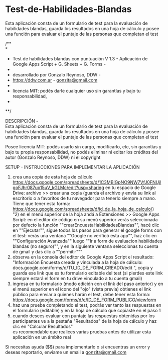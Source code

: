 # Test-de-Habilidades-Blandas
Esta aplicación consta de un formulario de test para la evaluación de habilidades blandas, guarda los resultados en una hoja de cálculo y posee una función para evaluar el puntaje de las personas que completan el test

/**										
*										
* Test de habilidades blandas con puntuación V 1.3  - Aplicación de Google Apps Script + G. Sheets  + G. Forms -										
*										
* desarrollado por Gonzalo Reynoso, DDW -										
* https://ddw.com.ar - gonzita@gmail.com										
*										
* licencia MIT: podés darle cualquier uso sin garantías y bajo tu responsabilidad,										
*										
**/										
										
										
DESCRIPCIÓN - 										
Esta aplicación consta de un formulario de test para la evaluación de habilidades blandas, guarda los resultados en una hoja de cálculo y posee una función para evaluar el puntaje de las personas que completan el test										
										
Posee licencia MIT: podés usarlo sin cargo, modificarlo, etc, sin garantías y bajo tu propia responsabilidad, no podés eliminar ni editar los créditos del autor (Gonzalo Reynoso, DDW) ni el copyright										
										
										
SETUP  - INSTRUCCIONES PARA IMPLEMENTAR LA APLICACIÓN										
1) crea una copia de esta hoja de cálculo https://docs.google.com/spreadsheets/d/1C3MBIGpNO9NW7VfJ0FNUjlgoFJhr087uo15uV_kGLMc/edit?usp=sharing en tu espacio de Google Drive: archivo >> crear una copia  (guarda el archivo y envía su link al escritorio o a favoritos de tu navegador para tenerlo siempre a mano. Tiene que tener esta forma: https://docs.google.com/spreadsheets/d/id_de_la_hoja_de_calculo/)										
"2) en el menú superior de la hoja andá a Extensiones >> Google Apps Script: en el editor de código en su menú superior verás seleccionada por defecto la función ""crearEncuestaHabilidadesBlandas"", hacé clic en ""Ejecutar"", sigue todos los pasos para generar el google forms con el test: 
verás una ventana ""Google no verificó esta app"", haz clic en  ""Configuración Avanzada"" luego ""Ir a form de evaluacion habilidades blandas (no seguro)"", y en la siguiente ventana seleccionas tu cuenta de gmail y das clic a ""permitir"""										
3) observa en la consola del editor de Google Apps Script el resultado: "Información  Encuesta creada y vinculada a la hoja de cálculo: docs.google.com/forms/d/TU_ID_DE_FORM_CREADO/edit ", copia y guarda ese link que es tu formulario editable del test (si pierdes este link siempre estará el form en tu drive vinculado a tu cuenta gmail)										
4) ingresa en tu formulario (modo edición con el link del paso anterior) y en el menú superior en el ícono del "ojo" (vista previa) obtienes el link público para enviar a quienes harán el test, debe tener esta forma: https://docs.google.com/forms/d/e/ID_DE_FORM_PUBLICO/viewform										
5) haz una prueba completando el test, podrás ver tanto las respuestas en el formulario (editable) y en la hoja de cálculo que copiaste en el paso 1										
6) cuando desees evaluar con puntaje las respuestas obtenidas por los participantes ve a la pestaña "Resultados" de la hoja de cálculo y haz clic en "Calcular Resultados"										
es recomendable que realices varias pruebas antes de utilizar esta aplicación en un ámbito real										
										
Si necesitas ayuda ($$) para implementarlo o si encuentras un error y deseas reportarlo, enviame un email a gonzita@gmail.com										
										
										
